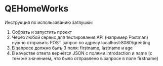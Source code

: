# QEHomeWorks

Инструкция по использованию заглушки:
1) Собрать и запустить проект
2) Через любой сервис для тестирования API (например Postman) нужно отправить POST запрос по адресу localhost:8080/greeting
3) В запросе должно быть 3 поля: firstname, lastname и age
4) В качестве ответа вернётся JSON с полями introdaction и name (с тем же значением, что было отправлено в запросе в поле firstname)